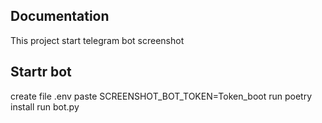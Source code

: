 ## Documentation
This project start telegram bot screenshot

## Startr bot
create file .env
paste SCREENSHOT_BOT_TOKEN=Token_boot
run poetry install
run bot.py
